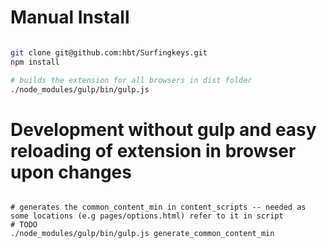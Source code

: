 # Manual Install 

```bash

git clone git@github.com:hbt/Surfingkeys.git
npm install

# builds the extension for all browsers in dist folder
./node_modules/gulp/bin/gulp.js

```


# Development without gulp and easy reloading of extension in browser upon changes

```

# generates the common_content_min in content_scripts -- needed as some locations (e.g pages/options.html) refer to it in script
# TODO 
./node_modules/gulp/bin/gulp.js generate_common_content_min


```

